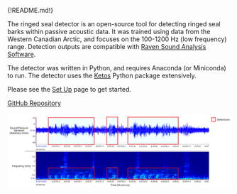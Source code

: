 {!README.md!}

The ringed seal detector is an open-source tool for detecting ringed seal barks within 
passive acoustic data. It was trained using data from the Western Canadian Arctic, and 
focuses on the 100-1200 Hz (low frequency) range. Detection outputs are compatible with 
[Raven Sound Analysis Software](https://www.ravensoundsoftware.com/). 

The detector was written in Python, and requires Anaconda (or Miniconda) to run. 
The detector uses the [Ketos](https://docs.meridian.cs.dal.ca/ketos/introduction.html) Python package extensively.

Please see the [Set Up](SetUp.md) page to get started.

[GitHub Repository](https://github.com/karlzam/ringed-seal-detector/tree/main)

![example](example.png)

